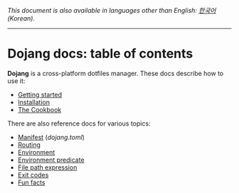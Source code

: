 *This document is also available in languages other than English:
[한국어](README.ko.md) (Korean).*

----

Dojang docs: table of contents
==============================

**Dojang** is a cross-platform dotfiles manager.  These docs describe
how to use it:

 -  [Getting started](start.en.md)
 -  [Installation](installation.en.md)
 -  [The Cookbook](cookbook/README.en.md)

There are also reference docs for various topics:

 -  [Manifest](manifest.en.md) (*dojang.toml*)
 -  [Routing](routing.en.md)
 -  [Environment](environment.en.md)
 -  [Environment predicate](environment-predicate.en.md)
 -  [File path expression](file-path-expression.en.md)
 -  [Exit codes](exit-codes.en.md)
 -  [Fun facts](fun-facts.en.md)
